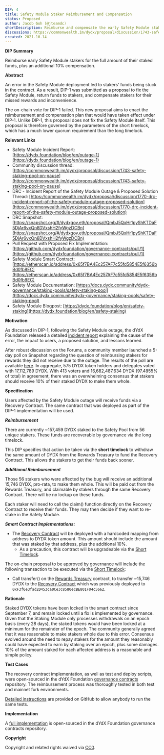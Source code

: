 ```yaml
---
DIP: 4
title: Safety Module Staker Reimbursement and Compensation
status: Proposed
author: Jacob Goh (@jteamdc)
shortDescription: Reimburse and compensate the early Safety Module stakers whose funds were stuck.
discussions: https://commonwealth.im/dydx/proposal/discussion/1743-safety-staking-pool-on-pause
created: 2021-10-14
---
```



**DIP Summary**

Reimburse early Safety Module stakers for the full amount of their staked funds, plus an additional 10% compensation.

**Abstract**

An error in the Safety Module deployment led to stakers' funds being stuck in the contract. As a result, DIP-1 was submitted as a proposal to fix the Safety Module, return funds to stakers, and compensate stakers for their missed rewards and inconvenience.

The on-chain vote for DIP-1 failed. This new proposal aims to enact the reimbursement and compensation plan that would have taken effect under DIP-1. Unlike DIP-1, this proposal does not fix the Safety Module itself. This proposal is therefore governed by the parameters of the short timelock, which has a much lower quorum requirement than the long timelock.

**Relevant Links**

* Safety Module Incident Report: [https://dydx.foundation/blog/en/outage-1](https://dydx.foundation/blog/en/outage-1)
* Community discussion thread: [https://commonwealth.im/dydx/proposal/discussion/1743-safety-staking-pool-on-pause](https://commonwealth.im/dydx/proposal/discussion/1743-safety-staking-pool-on-pause)
* DRC - Incident Report of the Safety Module Outage & Proposed Solution Thread: [https://commonwealth.im/dydx/proposal/discussion/1770-drc-incident-report-of-the-safety-module-outage-proposed-solution](https://commonwealth.im/dydx/proposal/discussion/1770-drc-incident-report-of-the-safety-module-outage-proposed-solution)
* DRC Snapshot: [https://snapshot.org/#/dydxgov.eth/proposal/QmbJ5QxHr1pyShKTDaF5DjAr6vxQn8DVxshH2fyWgzDCBn](https://snapshot.org/#/dydxgov.eth/proposal/QmbJ5QxHr1pyShKTDaF5DjAr6vxQn8DVxshH2fyWgzDCBn)
* Pull Request with Proposed Fix Implementation: [https://github.com/dydxfoundation/governance-contracts/pull/1](https://github.com/dydxfoundation/governance-contracts/pull/1)
* Safety Module Smart Contract: [https://etherscan.io/address/0x65f7BA4Ec257AF7c55fd5854E5f6356bBd0fb8EC](https://etherscan.io/address/0x65f7BA4Ec257AF7c55fd5854E5f6356bBd0fb8EC)
* Safety Module Documentation: [https://docs.dydx.community/dydx-governance/staking-pools/safety-staking-pool](https://docs.dydx.community/dydx-governance/staking-pools/safety-staking-pool)
* Safety Module Blogpost: [https://dydx.foundation/blog/en/safety-staking](https://dydx.foundation/blog/en/safety-staking)

**Motivation**

As discussed in DIP-1, following the Safety Module outage, the dYdX Foundation released a detailed [incident report](https://dydx.foundation/blog/en/outage-1) explaining the cause of the error, the impact to users, a proposed solution, and lessons learned.

After robust discussion on the Forums, a community member launched a 5-day poll on Snapshot regarding the question of reimbursing stakers for rewards they did not receive due to the outage. The results of the poll are available [here](https://snapshot.org/#/dydxgov.eth/proposal/QmbJ5QxHr1pyShKTDaF5DjAr6vxQn8DVxshH2fyWgzDCBn). In aggregate, 575 DYDX token holders and delegates voted with 17,112,789 DYDX. With 413 voters and 16,682,487.634 DYDX (97.4855% of total) in agreement, there was an overwhelming consensus that stakers should receive 10% of their staked DYDX to make them whole.

**Specification**

Users affected by the Safety Module outage will receive funds via a Recovery Contract. The same contract that was deployed as part of the DIP-1 implementation will be used.

***Reimbursement***

There are currently ~157,459 DYDX staked to the Safety Pool from 56 unique stakers. These funds are recoverable by governance via the long timelock.

This DIP specifies that action be taken via the **short timelock** to withdraw the same amount of DYDX from the Rewards Treasury to fund the Recovery Contract. This allows the stakers to get their funds back sooner.

***Additional Reimbursement***

Those 56 stakers who were affected by the bug will receive an additional 15,746 DYDX, pro-rata, to make them whole. This will be paid out from the Rewards Treasury, and claimable by stakers through the same Recovery Contract. There will be no lockup on these funds.

Each staker will need to call the claim() function directly on the Recovery Contract to receive their funds. They may then decide if they want to re-stake in the Safety Module.

***Smart Contract Implementations:***

* The [Recovery Contract](https://github.com/dydxfoundation/governance-contracts/blob/master/contracts/safety/v2/helpers/SM2Recovery.sol) will be deployed with a hardcoded mapping from address to DYDX token amount. This amount should include the amount that was staked by that address, plus the additional 10%.
    * As a precaution, this contract will be upgradeable via the [Short Timelock](https://docs.dydx.community/dydx-governance/voting-and-governance/governance-parameters).

The on-chain proposal to be approved by governance will include the following transaction to be executed via the [Short Timelock](https://docs.dydx.community/dydx-governance/voting-and-governance/governance-parameters):

* Call transfer() on the [Rewards Treasury](https://github.com/dydxfoundation/governance-contracts/blob/336cb686b0c50693639a0fdb639d0b8f3b0670b3/contracts/treasury/Treasury.sol) contract, to transfer ~15,746 DYDX to the [Recovery Contract](https://github.com/dydxfoundation/governance-contracts/blob/336cb686b0c50693639a0fdb639d0b8f3b0670b3/contracts/safety/v2/helpers/SM2Recovery.sol) which was previously deployed to `0xF3f6e3fad2D453ca0Ce3c8580ecBE801F04c5662`.

**Rationale**

Staked DYDX tokens have been locked in the smart contract since September 7, and remain locked until a fix is implemented by governance. Given that the Staking Module only processes withdrawals on an epoch basis (every 28 days), the staked tokens would have been locked at a minimum for the remainder of the epoch. The community generally agreed that it was reasonable to make stakers whole due to this error. Consensus evolved around the need to repay stakers for the amount they reasonably could have expected to earn by staking over an epoch, plus some damages. 10% of the amount staked for each affected address is a reasonable and simple policy.

**Test Cases**

The recovery contract implementation, as well as test and deploy scripts, were open-sourced in the dYdX Foundation [governance contracts](https://github.com/dydxfoundation/governance-contracts) repository. The reimbursement process was thoroughly tested in both test and mainnet fork environments.

[Detailed instructions](https://github.com/dydxfoundation/governance-contracts/blob/master/contracts/safety/README.md) are provided on GitHub to allow anybody to run the same tests.

**Implementation**

A [full implementation](https://github.com/dydxfoundation/governance-contracts/tree/master/contracts/safety/v2) is open-sourced in the dYdX Foundation governance contracts repository.

**Copyright**

Copyright and related rights waived via [CC0](https://creativecommons.org/publicdomain/zero/1.0/).
